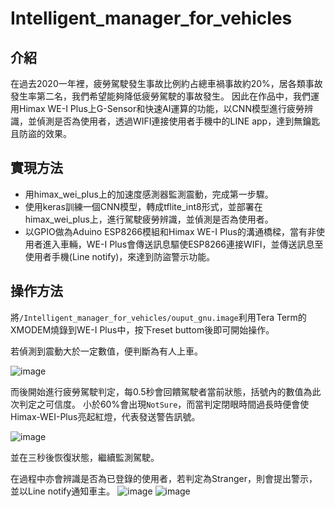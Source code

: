 # Intelligent_manager_for_vehicles
## 介紹
在過去2020一年裡，疲勞駕駛發生事故比例約占總車禍事故約20%，居各類事故發生率第二名，我們希望能夠降低疲勞駕駛的事故發生。
因此在作品中，我們運用Himax WE-I Plus上G-Sensor和快速AI運算的功能，以CNN模型進行疲勞辨識，並偵測是否為使用者，透過WIFI連接使用者手機中的LINE app，達到無鑰匙且防盜的效果。
## 實現方法
* 用himax_wei_plus上的加速度感測器監測震動，完成第一步驟。
* 使用keras訓練一個CNN模型，轉成tflite_int8形式，並部署在himax_wei_plus上，進行駕駛疲勞辨識，並偵測是否為使用者。
* 以GPIO做為Aduino ESP8266模組和Himax WE-I Plus的溝通橋樑，當有非使用者進入車輛，WE-I Plus會傳送訊息驅使ESP8266連接WIFI，並傳送訊息至使用者手機(Line notify)，來達到防盜警示功能。

## 操作方法
將`/Intelligent_manager_for_vehicles/ouput_gnu.image`利用Tera Term的XMODEM燒錄到WE-I Plus中，按下reset buttom後即可開始操作。

若偵測到震動大於一定數值，便判斷為有人上車。

![image](https://user-images.githubusercontent.com/48234255/119994911-a4f4bb80-bfff-11eb-9b96-754bb3ee03db.png)

而後開始進行疲勞駕駛判定，每0.5秒會回饋駕駛者當前狀態，括號內的數值為此次判定之可信度。
小於60%會出現`NotSure`，而當判定閉眼時間過長時便會使Himax-WEI-Plus亮起紅燈，代表發送警告訊號。

![image](https://user-images.githubusercontent.com/48234255/120002038-feacb400-c006-11eb-83df-b383f1ceb5fb.png)

並在三秒後恢復狀態，繼續監測駕駛。

在過程中亦會辨識是否為已登錄的使用者，若判定為Stranger，則會提出警示，並以Line notify通知車主。
![image](https://user-images.githubusercontent.com/48234255/126733247-4dea2340-4e31-4608-937a-83d7d5975cfe.png)
![image](https://user-images.githubusercontent.com/48234255/126733267-e9edee98-0284-4165-877b-c8a38a9b9be8.png)

